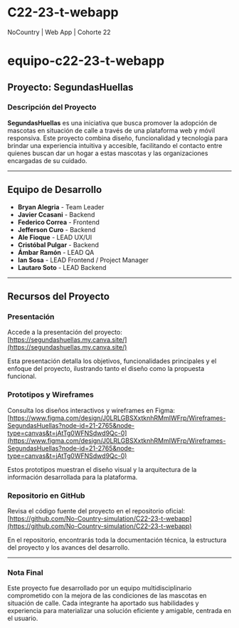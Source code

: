 # C22-23-t-webapp
NoCountry | Web App | Cohorte 22

# equipo-c22-23-t-webapp

## Proyecto: **SegundasHuellas**

### Descripción del Proyecto
**SegundasHuellas** es una iniciativa que busca promover la adopción de mascotas en situación de calle a través de una plataforma web y móvil responsiva. Este proyecto combina diseño, funcionalidad y tecnología para brindar una experiencia intuitiva y accesible, facilitando el contacto entre quienes buscan dar un hogar a estas mascotas y las organizaciones encargadas de su cuidado.

---

## Equipo de Desarrollo

- **Bryan Alegria** - Team Leader  
- **Javier Ccasani** - Backend  
- **Federico Correa** - Frontend  
- **Jefferson Curo** - Backend  
- **Ale Fioque** - LEAD UX/UI  
- **Cristóbal Pulgar** - Backend  
- **Ámbar Ramón** - LEAD QA  
- **Ian Sosa** - LEAD Frontend / Project Manager  
- **Lautaro Soto** - LEAD Backend  

---

## Recursos del Proyecto

### Presentación
Accede a la presentación del proyecto:  
[https://segundashuellas.my.canva.site/](https://segundashuellas.my.canva.site/)

Esta presentación detalla los objetivos, funcionalidades principales y el enfoque del proyecto, ilustrando tanto el diseño como la propuesta funcional.

### Prototipos y Wireframes
Consulta los diseños interactivos y wireframes en Figma:  
[https://www.figma.com/design/J0LRLGBSXxtknhRMmIWFrp/Wireframes-SegundasHuellas?node-id=21-2765&node-type=canvas&t=jAtTg0WFNSdwd9Qc-0](https://www.figma.com/design/J0LRLGBSXxtknhRMmIWFrp/Wireframes-SegundasHuellas?node-id=21-2765&node-type=canvas&t=jAtTg0WFNSdwd9Qc-0)

Estos prototipos muestran el diseño visual y la arquitectura de la información desarrollada para la plataforma.

### Repositorio en GitHub
Revisa el código fuente del proyecto en el repositorio oficial:  
[https://github.com/No-Country-simulation/C22-23-t-webapp](https://github.com/No-Country-simulation/C22-23-t-webapp)

En el repositorio, encontrarás toda la documentación técnica, la estructura del proyecto y los avances del desarrollo.

---

### Nota Final
Este proyecto fue desarrollado por un equipo multidisciplinario comprometido con la mejora de las condiciones de las mascotas en situación de calle. Cada integrante ha aportado sus habilidades y experiencia para materializar una solución eficiente y amigable, centrada en el usuario.


